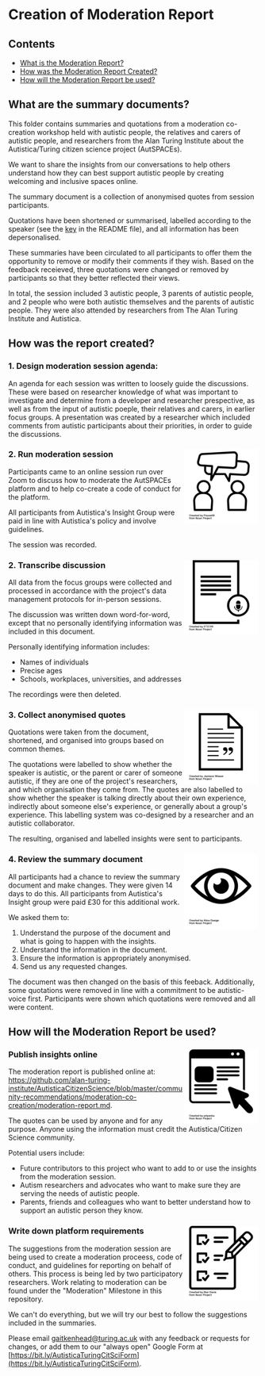 # Creation of Moderation Report

## Contents

* [What is the Moderation Report?](#what-is-the-moderation-report)
* [How was the Moderation Report Created?](#how-was-the-moderation-report-created)
* [How will the Moderation Report be used?](#how-will-the-moderation-report-be-used)

## What are the summary documents?

This folder contains summaries and quotations from a moderation co-creation workshop held with autistic people, the relatives and carers of autistic people, and researchers from the Alan Turing Institute about the Autistica/Turing citizen science project (AutSPACEs).

We want to share the insights from our conversations to help others understand how they can best support autistic people by creating welcoming and inclusive spaces online. 

The summary document is a collection of anonymised quotes from session participants.

Quotations have been shortened or summarised, labelled according to the speaker (see the [key](./README.md#key) in the README file), and all information has been depersonalised.

These summaries have been circulated to all participants to offer them the opportunity to remove or modify their comments if they wish.
Based on the feedback receieved, three quotations were changed or removed by participants so that they better reflected their views. 

In total, the session included 3 autistic people, 3 parents of autistic people, and 2 people who were both autistic themselves and the parents of autistic people.
They were also attended by researchers from The Alan Turing Institute and Autistica. 

## How was the report created?

### 1. Design moderation session agenda:

An agenda for each session was written to loosely guide the discussions. 
These were based on researcher knowledge of what was important to investigate and determine from a developer and researcher prespective, as well as from the input of autistic poeple, their relatives and carers, in earlier focus groups.
A presentation was created by a researcher which included comments from autistic participants about their priorities, in order to guide the discussions. 

### 2. Run moderation session <img src="../images/noun-project-icons/noun_Conversation_2041500.png" width="150" align="right"/>


Participants came to an online session run over Zoom to discuss how to moderate the AutSPACEs platform and to help co-create a code of conduct for the platform. 

All participants from Autistica's Insight Group were paid in line with Autistica's policy and involve guidelines.

The session was recorded.

### 2. Transcribe discussion <img src="../images/noun-project-icons/noun_transcript_532343.png" width="150" align="right"/>

All data from the focus groups were collected and processed in accordance with the project's data management protocols for in-person sessions.

The discussion was written down word-for-word, except that no personally identifying information was included in this document.

Personally identifying information includes:

* Names of individuals
* Precise ages
* Schools, workplaces, universities, and addresses

The recordings were then deleted.

### 3. Collect anonymised quotes <img src="../images/noun-project-icons/noun_Document_188540.png" width="150" align="right"/>

Quotations were taken from the document, shortened, and organised into groups based on common themes.

The quotations were labelled to show whether the speaker is autistic, or the parent or carer of someone autistic, if they are one of the project's researchers, and which organisation they come from.
The quotes are also labelled to show whether the speaker is talking directly about their own experience, indirectly about someone else's experience, or generally about a group's experience.
This labelling system was co-designed by a researcher and an autistic collaborator.

The resulting, organised and labelled insights were sent to participants.

### 4. Review the summary document <img src="../images/noun-project-icons/noun_Eye_2040041.png" width="150" align="right"/>

All participants had a chance to review the summary document and make changes.
They were given 14 days to do this. All participants from Autistica's Insight group were paid £30 for this additional work.

We asked them to:

1. Understand the purpose of the document and what is going to happen with the insights.
2. Understand the information in the document.
3. Ensure the information is appropriately anonymised.
4. Send us any requested changes.

The document was then changed on the basis of this feeback. Additionally, some quotations were removed in line with a commitment to be autistic-voice first. Participants were shown which quotations were removed and all were content. 

## How will the Moderation Report be used?

### Publish insights online <img src="../images/noun-project-icons/noun_online_1632606.png" width="150" align="right"/>

The moderation report is published online at: https://github.com/alan-turing-institute/AutisticaCitizenScience/blob/master/community-recommendations/moderation-co-creation/moderation-report.md.

The quotes can be used by anyone and for any purpose.
Anyone using the information must credit the Autistica/Citizen Science community.

Potential users include:

* Future contributors to this project who want to add to or use the insights from the moderation session. 
* Autism researchers and advocates who want to make sure they are serving the needs of autistic people.
* Parents, friends and colleagues who want to better understand how to support an autistic person they know.

### Write down platform requirements <img src="../images/noun-project-icons/noun_todolist_1128326.png" width="150" align="right"/>

The suggestions from the moderation session are being used to create a moderation proceess, code of conduct, and guidelines for reporting on behalf of others. This process is being led by two participatory researchers.
Work relating to moderation can be found under the "Moderation" Milestone in this repository. 

We can't do everything, but we will try our best to follow the suggestions included in the summaries.

Please email [gaitkenhead@turing.ac.uk](mailto:gaitkenhead@turing.ac.uk) with any feedback or requests for changes, or add them to our "always open" Google Form at [https://bit.ly/AutisticaTuringCitSciForm](https://bit.ly/AutisticaTuringCitSciForm).
